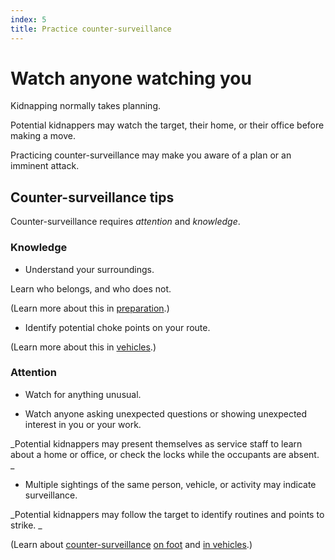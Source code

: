 ```yaml
---
index: 5
title: Practice counter-surveillance
---
```

# Watch anyone watching you 

Kidnapping normally takes planning. 

Potential kidnappers may watch the target, their home, or their office before making a move. 

Practicing counter-surveillance may make you aware of a plan or an imminent attack.

## Counter-surveillance tips

Counter-surveillance requires *attention* and *knowledge*.

### Knowledge

*	Understand your surroundings.

Learn who belongs, and who does not. 

(Learn more about this in [preparation](umbrella://lesson/preparation).) 

*   Identify potential choke points on your route.

(Learn more about this in [vehicles](umbrella://lesson/vehicles).) 

### Attention

*	Watch for anything unusual.

*	Watch anyone asking unexpected questions or showing unexpected interest in you or your work.

_Potential kidnappers may present themselves as service staff to learn about a home or office, or check the locks while the occupants are absent. _

*	Multiple sightings of the same person, vehicle, or activity may indicate surveillance.

_Potential kidnappers may follow the target to identify routines and points to strike. _

(Learn about [counter-surveillance](umbrella://lesson/counter-surveillance/0) [on foot](umbrella://lesson/counter-surveillance/1) and [in vehicles](umbrella://lesson/counter-surveillance/2).)